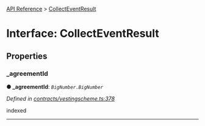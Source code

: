 [API Reference](../README.md) > [CollectEventResult](../interfaces/CollectEventResult.md)



# Interface: CollectEventResult


## Properties
<a id="_agreementId"></a>

###  _agreementId

**●  _agreementId**:  *`BigNumber.BigNumber`* 

*Defined in [contracts/vestingscheme.ts:378](https://github.com/daostack/arc.js/blob/caacbb2/lib/contracts/vestingscheme.ts#L378)*



indexed




___


